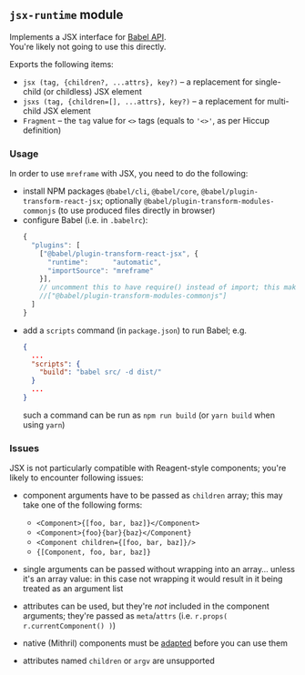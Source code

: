 ## `jsx-runtime` module

Implements a JSX interface for [Babel API](https://babeljs.io/docs/babel-plugin-transform-react-jsx).  
You're likely not going to use this directly.

Exports the following items:
* `jsx (tag, {children?, ...attrs}, key?)` – a replacement for single-child (or childless) JSX element
* `jsxs (tag, {children=[], ...attrs}, key?)` – a replacement for multi-child JSX element
* `Fragment` – the `tag` value for `<>` tags (equals to `'<>'`, as per Hiccup definition)


### Usage

In order to use `mreframe` with JSX, you need to do the following:
* install NPM packages `@babel/cli`, `@babel/core`, `@babel/plugin-transform-react-jsx`;
  optionally `@babel/plugin-transform-modules-commonjs` (to use produced files directly in browser)
* configure Babel (i.e. in `.babelrc`):
  ```js
  {
    "plugins": [
      ["@babel/plugin-transform-react-jsx", {
        "runtime":      "automatic",
        "importSource": "mreframe"
      }],
      // uncomment this to have require() instead of import; this makes JSX output messier though
      //["@babel/plugin-transform-modules-commonjs"]
    ]
  }
  ```
* add a `scripts` command (in `package.json`) to run Babel; e.g.
  ```json
  {
    ...
    "scripts": {
      "build": "babel src/ -d dist/"
    }
    ...
  }
  ```
  such a command can be run as `npm run build` (or `yarn build` when using `yarn`)


### Issues

JSX is not particularly compatible with Reagent-style components; you're likely to encounter following issues:

* component arguments have to be passed as `children` array; this may take one of the following forms:
  - `<Component>{[foo, bar, baz]}</Component>`
  - `<Component>{foo}{bar}{baz}</Component}`
  - `<Component children={[foo, bar, baz]}/>`
  - `{[Component, foo, bar, baz]}`

* single arguments can be passed without wrapping into an array… unless it's an array value: in this case not
  wrapping it would result in it being treated as an argument list

* attributes can be used, but they're _not_ included in the component arguments; they're passed as `meta`/`attrs`
  (i.e. `r.props( r.currentComponent() )`)

* native (Mithril) components must be [adapted](reagent.md#adaptcomponent-c) before you can use them

* attributes named `children` or `argv` are unsupported
